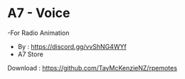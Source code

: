 # A7 - Voice 

-For Radio Animation
 - By : https://discord.gg/vvShNG4WYf
  - A7 Store







Download : https://github.com/TayMcKenzieNZ/rpemotes
